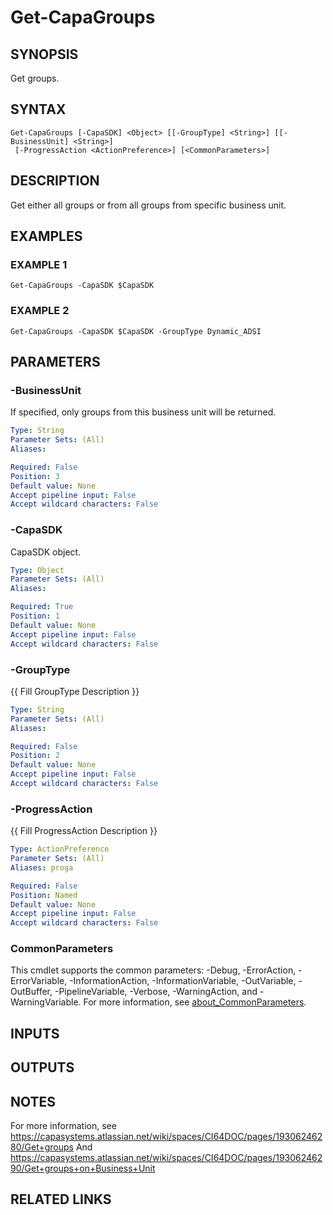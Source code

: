 # Get-CapaGroups

## SYNOPSIS
Get groups.

## SYNTAX

```
Get-CapaGroups [-CapaSDK] <Object> [[-GroupType] <String>] [[-BusinessUnit] <String>]
 [-ProgressAction <ActionPreference>] [<CommonParameters>]
```

## DESCRIPTION
Get either all groups or from all groups from specific business unit.

## EXAMPLES

### EXAMPLE 1
```
Get-CapaGroups -CapaSDK $CapaSDK
```

### EXAMPLE 2
```
Get-CapaGroups -CapaSDK $CapaSDK -GroupType Dynamic_ADSI
```

## PARAMETERS

### -BusinessUnit
If specified, only groups from this business unit will be returned.

```yaml
Type: String
Parameter Sets: (All)
Aliases:

Required: False
Position: 3
Default value: None
Accept pipeline input: False
Accept wildcard characters: False
```

### -CapaSDK
CapaSDK object.

```yaml
Type: Object
Parameter Sets: (All)
Aliases:

Required: True
Position: 1
Default value: None
Accept pipeline input: False
Accept wildcard characters: False
```

### -GroupType
{{ Fill GroupType Description }}

```yaml
Type: String
Parameter Sets: (All)
Aliases:

Required: False
Position: 2
Default value: None
Accept pipeline input: False
Accept wildcard characters: False
```

### -ProgressAction
{{ Fill ProgressAction Description }}

```yaml
Type: ActionPreference
Parameter Sets: (All)
Aliases: proga

Required: False
Position: Named
Default value: None
Accept pipeline input: False
Accept wildcard characters: False
```

### CommonParameters
This cmdlet supports the common parameters: -Debug, -ErrorAction, -ErrorVariable, -InformationAction, -InformationVariable, -OutVariable, -OutBuffer, -PipelineVariable, -Verbose, -WarningAction, and -WarningVariable. For more information, see [about_CommonParameters](http://go.microsoft.com/fwlink/?LinkID=113216).

## INPUTS

## OUTPUTS

## NOTES
For more information, see https://capasystems.atlassian.net/wiki/spaces/CI64DOC/pages/19306246280/Get+groups
And https://capasystems.atlassian.net/wiki/spaces/CI64DOC/pages/19306246290/Get+groups+on+Business+Unit

## RELATED LINKS
